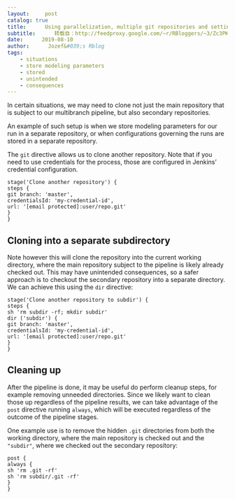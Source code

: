 ```yaml
---
layout:     post
catalog: true
title:      Using parallelization, multiple git repositories and setting permissions when automating R applications with Jenkins
subtitle:      转载自：http://feedproxy.google.com/~r/RBloggers/~3/Zc3PKkQ4s6M/
date:      2019-08-10
author:      Jozef&#039;s Rblog
tags:
    - situations
    - store modeling parameters
    - stored
    - unintended
    - consequences
---
```


In certain situations, we may need to clone not just the main repository that is subject to our multibranch pipeline, but also secondary repositories.

> 
An example of such setup is when we store modeling parameters for our run in a separate repository, or when configurations governing the runs are stored in a separate repository.


The `git` directive allows us to clone another repository. Note that if you need to use credentials for the process, those are configured in Jenkins’ credential configuration.

```
stage('Clone another repository') {
steps {
git branch: 'master',
credentialsId: 'my-credential-id',
url: '[email protected]:user/repo.git'
}
}
```

## Cloning into a separate subdirectory

Note however this will clone the repository into the current working directory, where the main repository subject to the pipeline is likely already checked out. This may have unintended consequences, so a safer approach is to checkout the secondary repository into a separate directory. We can achieve this using the `dir` directive:

```
stage('Clone another repository to subdir') {
steps {
sh 'rm subdir -rf; mkdir subdir'
dir ('subdir') {
git branch: 'master',
credentialsId: 'my-credential-id',
url: '[email protected]:user/repo.git'
}
}
```

## Cleaning up

After the pipeline is done, it may be useful do perform cleanup steps, for example removing unneeded directories. Since we likely want to clean those up regardless of the pipeline results, we can take advantage of the `post` directive running `always`, which will be executed regardless of the outcome of the pipeline stages.

One example use is to remove the hidden `.git` directories from both the working directory, where the main repository is checked out and the `"subdir"`, where we checked out the secondary repository:

```
post {
always {
sh 'rm .git -rf'
sh 'rm subdir/.git -rf'
}
}
```
